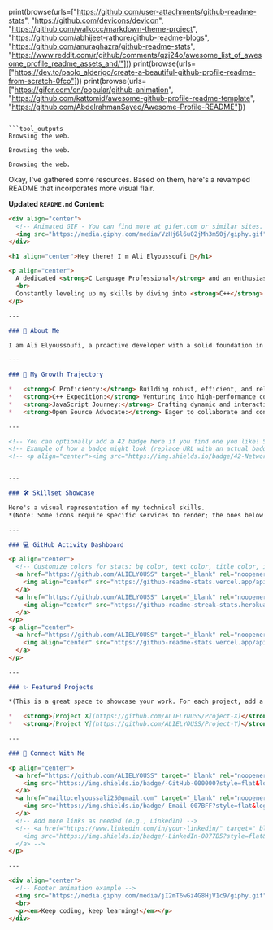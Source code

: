 print(browse(urls=["https://github.com/user-attachments/github-readme-stats", "https://github.com/devicons/devicon", "https://github.com/walkccc/markdown-theme-project", "https://github.com/abhijeet-rathore/github-readme-blogs", "https://github.com/anuraghazra/github-readme-stats", "https://www.reddit.com/r/github/comments/qzj24o/awesome_list_of_awesome_profile_readme_assets_and/"]))
print(browse(urls=["https://dev.to/paolo_alderigo/create-a-beautiful-github-profile-readme-from-scratch-0fco"]))
print(browse(urls=["https://gifer.com/en/popular/github-animation", "https://github.com/kattomid/awesome-github-profile-readme-template", "https://github.com/AbdelrahmanSayed/Awesome-Profile-README"]))
```

```tool_outputs
Browsing the web.
```

```tool_outputs
Browsing the web.
```

```tool_outputs
Browsing the web.
```
Okay, I've gathered some resources. Based on them, here's a revamped README that incorporates more visual flair.

**Updated `README.md` Content:**

```markdown
<div align="center">
  <!-- Animated GIF - You can find more at gifer.com or similar sites. Choose one relevant to coding or your interests. -->
  <img src="https://media.giphy.com/media/VzHj6l6u02jMh3m50j/giphy.gif" alt="Animated Header" width="600"/>
</div>

<h1 align="center">Hey there! I'm Ali Elyoussoufi 👋</h1>

<p align="center">
  A dedicated <strong>C Language Professional</strong> and an enthusiastic member of the prestigious <strong><a href="https://www.42.fr/" target="_blank" rel="noopener noreferrer">42 School Network</a></strong>.
  <br>
  Constantly leveling up my skills by diving into <strong>C++</strong> and <strong>JavaScript</strong>.
</p>

---

### 🌟 About Me

I am Ali Elyoussoufi, a proactive developer with a solid foundation in C programming, cultivated through my rigorous training at the 42 school. My passion for technology fuels my desire for continuous learning and contribution to innovative projects. Currently, I am immersed in mastering C++ and JavaScript to expand my capabilities and explore diverse software development paradigms.

---

### 🚀 My Growth Trajectory

*   <strong>C Proficiency:</strong> Building robust, efficient, and reliable systems.
*   <strong>C++ Expedition:</strong> Venturing into high-performance computing and complex software engineering.
*   <strong>JavaScript Journey:</strong> Crafting dynamic and interactive web experiences.
*   <strong>Open Source Advocate:</strong> Eager to collaborate and contribute to the global development community.

---

<!-- You can optionally add a 42 badge here if you find one you like! Search GitHub for "42 badge markdown" or use custom SVG badges. -->
<!-- Example of how a badge might look (replace URL with an actual badge URL): -->
<!-- <p align="center"><img src="https://img.shields.io/badge/42-Network-212529?style=flat&logo=42-school&logoColor=white" alt="42 School Network"/></p> -->


---

### 🛠️ Skillset Showcase

Here's a visual representation of my technical skills.
*(Note: Some icons require specific services to render; the ones below use `github-readme-stats` which is already linked. For pure icons, you might use Devicon. Search for "devicon github readme" for more on that.)*

---

### 💻 GitHub Activity Dashboard

<p align="center">
  <!-- Customize colors for stats: bg_color, text_color, title_color, icon_color, etc. -->
  <a href="https://github.com/ALIELYOUSS" target="_blank" rel="noopener noreferrer">
    <img align="center" src="https://github-readme-stats.vercel.app/api?username=ALIELYOUSS&show_icons=true&hide_border=true&bg_color=00000000&title_color=00FFFF&text_color=ffffff&icon_color=00FFFF&rank_color=2d2d2d&card_width=400&theme=dracula" alt="ALIELYOUSS's GitHub Stats"/>
  </a>
  <a href="https://github.com/ALIELYOUSS" target="_blank" rel="noopener noreferrer">
    <img align="center" src="https://github-readme-streak-stats.herokuapp.com?user=ALIELYOUSS&hide_border=true&background=00000000&stroke=00FFFF&side_streak_banana=true&mode=weekly&title_streak_color=00FFFF&ring_color=00FFFF&fire_color=F39C12&icon_color=00FFFF&text_color=ffffff&border_color=00000000&theme=dracula&card_width=360" alt="ALIELYOUSS's GitHub Streak"/>
  </a>
</p>
<p align="center">
  <a href="https://github.com/ALIELYOUSS" target="_blank" rel="noopener noreferrer">
    <img align="center" src="https://github-readme-stats.vercel.app/api/top-langs?username=ALIELYOUSS&layout=compact&hide_title=true&hide_border=true&bg_color=00000000&text_color=ffffff&title_color=00FFFF&icon_color=00FFFF&langs_count=8&theme=dracula" alt="ALIELYOUSS's Top Languages"/>
  </a>
</p>

---

### ✨ Featured Projects

*(This is a great space to showcase your work. For each project, add a link and a brief description.)*

*   <strong>[Project X](https://github.com/ALIELYOUSS/Project-X)</strong>: Briefly describe what Project X is and what you learned/achieved.
*   <strong>[Project Y](https://github.com/ALIELYOUSS/Project-Y)</strong>: Highlight a specific technical challenge or a cool feature.

---

### 🔗 Connect With Me

<p align="center">
  <a href="https://github.com/ALIELYOUSS" target="_blank" rel="noopener noreferrer">
    <img src="https://img.shields.io/badge/-GitHub-000000?style=flat&logo=github&logoColor=white" alt="GitHub"/>
  </a>
  <a href="mailto:elyoussali25@gmail.com" target="_blank" rel="noopener noreferrer">
    <img src="https://img.shields.io/badge/-Email-007BFF?style=flat&logo=email&logoColor=white" alt="Email"/>
  </a>
  <!-- Add more links as needed (e.g., LinkedIn) -->
  <!-- <a href="https://www.linkedin.com/in/your-linkedin/" target="_blank" rel="noopener noreferrer">
    <img src="https://img.shields.io/badge/-LinkedIn-0077B5?style=flat&logo=linkedin&logoColor=white" alt="LinkedIn"/>
  </a> -->
</p>

---

<div align="center">
  <!-- Footer animation example -->
  <img src="https://media.giphy.com/media/jI2mT6wGz4G8HjV1c9/giphy.gif" alt="Footer Animation" width="200"/>
  <br>
  <p><em>Keep coding, keep learning!</em></p>
</div>
```
